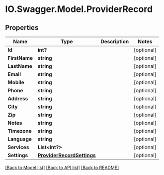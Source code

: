 # IO.Swagger.Model.ProviderRecord
## Properties

Name | Type | Description | Notes
------------ | ------------- | ------------- | -------------
**Id** | **int?** |  | [optional] 
**FirstName** | **string** |  | [optional] 
**LastName** | **string** |  | [optional] 
**Email** | **string** |  | [optional] 
**Mobile** | **string** |  | [optional] 
**Phone** | **string** |  | [optional] 
**Address** | **string** |  | [optional] 
**City** | **string** |  | [optional] 
**Zip** | **string** |  | [optional] 
**Notes** | **string** |  | [optional] 
**Timezone** | **string** |  | [optional] 
**Language** | **string** |  | [optional] 
**Services** | **List&lt;int?&gt;** |  | [optional] 
**Settings** | [**ProviderRecordSettings**](ProviderRecordSettings.md) |  | [optional] 

[[Back to Model list]](../README.md#documentation-for-models) [[Back to API list]](../README.md#documentation-for-api-endpoints) [[Back to README]](../README.md)

